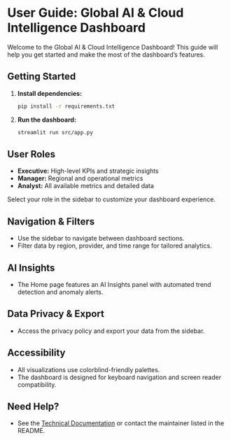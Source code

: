 # User Guide: Global AI & Cloud Intelligence Dashboard

Welcome to the Global AI & Cloud Intelligence Dashboard! This guide will help you get started and make the most of the dashboard’s features.

## Getting Started
1. **Install dependencies:**
   ```bash
   pip install -r requirements.txt
   ```
2. **Run the dashboard:**
   ```bash
   streamlit run src/app.py
   ```

## User Roles
- **Executive:** High-level KPIs and strategic insights
- **Manager:** Regional and operational metrics
- **Analyst:** All available metrics and detailed data

Select your role in the sidebar to customize your dashboard experience.

## Navigation & Filters
- Use the sidebar to navigate between dashboard sections.
- Filter data by region, provider, and time range for tailored analytics.

## AI Insights
- The Home page features an AI Insights panel with automated trend detection and anomaly alerts.

## Data Privacy & Export
- Access the privacy policy and export your data from the sidebar.

## Accessibility
- All visualizations use colorblind-friendly palettes.
- The dashboard is designed for keyboard navigation and screen reader compatibility.

## Need Help?
- See the [Technical Documentation](./index.md) or contact the maintainer listed in the README.
